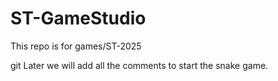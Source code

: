 # ST-GameStudio
This repo is for games/ST-2025

git Later we will add all the comments to start the snake game.